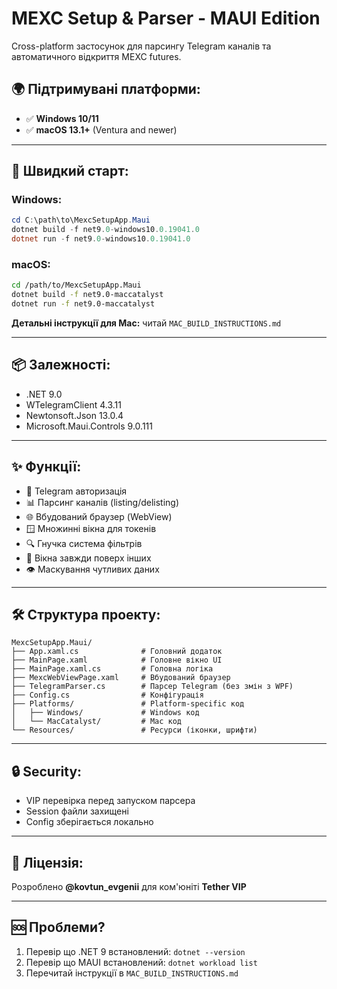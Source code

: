 # MEXC Setup & Parser - MAUI Edition

Cross-platform застосунок для парсингу Telegram каналів та автоматичного відкриття MEXC futures.

## 🌍 Підтримувані платформи:

- ✅ **Windows 10/11**
- ✅ **macOS 13.1+** (Ventura and newer)

---

## 🚀 Швидкий старт:

### Windows:
```powershell
cd C:\path\to\MexcSetupApp.Maui
dotnet build -f net9.0-windows10.0.19041.0
dotnet run -f net9.0-windows10.0.19041.0
```

### macOS:
```bash
cd /path/to/MexcSetupApp.Maui
dotnet build -f net9.0-maccatalyst
dotnet run -f net9.0-maccatalyst
```

**Детальні інструкції для Mac:** читай `MAC_BUILD_INSTRUCTIONS.md`

---

## 📦 Залежності:

- .NET 9.0
- WTelegramClient 4.3.11
- Newtonsoft.Json 13.0.4
- Microsoft.Maui.Controls 9.0.111

---

## ✨ Функції:

- 🔐 Telegram авторизація
- 📊 Парсинг каналів (listing/delisting)
- 🌐 Вбудований браузер (WebView)
- 🪟 Множинні вікна для токенів
- 🔍 Гнучка система фільтрів
- 📌 Вікна завжди поверх інших
- 👁️ Маскування чутливих даних

---

## 🛠️ Структура проекту:

```
MexcSetupApp.Maui/
├── App.xaml.cs              # Головний додаток
├── MainPage.xaml            # Головне вікно UI
├── MainPage.xaml.cs         # Головна логіка
├── MexcWebViewPage.xaml     # Вбудований браузер
├── TelegramParser.cs        # Парсер Telegram (без змін з WPF)
├── Config.cs                # Конфігурація
├── Platforms/               # Platform-specific код
│   ├── Windows/             # Windows код
│   └── MacCatalyst/         # Mac код
└── Resources/               # Ресурси (іконки, шрифти)
```

---

## 🔒 Security:

- VIP перевірка перед запуском парсера
- Session файли захищені
- Config зберігається локально

---

## 📄 Ліцензія:

Розроблено **@kovtun_evgenii** для ком'юніті **Tether VIP**

---

## 🆘 Проблеми?

1. Перевір що .NET 9 встановлений: `dotnet --version`
2. Перевір що MAUI встановлений: `dotnet workload list`
3. Перечитай інструкції в `MAC_BUILD_INSTRUCTIONS.md`





